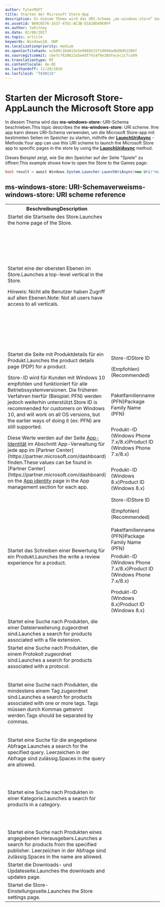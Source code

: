 ```yaml
---
author: TylerMSFT
title: Starten der Microsoft Store-App
description: In diesem Thema wird das URI-Schema „ms-windows-store“ beschrieben. Ihre app kann dieses URI-Schema verwenden, um die Microsoft Store-app mit bestimmten Seiten im Speicher zu starten.
ms.assetid: 9A9C6576-1637-47D1-AC3B-D1A20D49E0FF
ms.author: twhitney
ms.date: 02/08/2017
ms.topic: article
keywords: Windows10, UWP
ms.localizationpriority: medium
ms.openlocfilehash: ecb99c16d413e5e9869215f2d048ad6d9d52206f
ms.sourcegitcommit: cbe7cf620622a5e4df7414f9e38dfecec1cfca99
ms.translationtype: MT
ms.contentlocale: de-DE
ms.lasthandoff: 11/20/2018
ms.locfileid: "7430115"
---
```

# <a name="launch-the-microsoft-store-app"></a><span data-ttu-id="4b51d-105">Starten der Microsoft Store-App</span><span class="sxs-lookup"><span data-stu-id="4b51d-105">Launch the Microsoft Store app</span></span>



<span data-ttu-id="4b51d-106">In diesem Thema wird das **ms-windows-store:**-URI-Schema beschrieben.</span><span class="sxs-lookup"><span data-stu-id="4b51d-106">This topic describes the **ms-windows-store:** URI scheme.</span></span> <span data-ttu-id="4b51d-107">Ihre app kann dieses URI-Schema verwenden, um die Microsoft Store-app mit bestimmten Seiten im Speicher zu starten, mithilfe der [**LaunchUriAsync**](https://msdn.microsoft.com/library/windows/apps/hh701476) -Methode.</span><span class="sxs-lookup"><span data-stu-id="4b51d-107">Your app can use this URI scheme to launch the Microsoft Store app to specific pages in the store by using the [**LaunchUriAsync**](https://msdn.microsoft.com/library/windows/apps/hh701476) method.</span></span>

<span data-ttu-id="4b51d-108">Dieses Beispiel zeigt, wie Sie den Speicher auf der Seite "Spiele" zu öffnen:</span><span class="sxs-lookup"><span data-stu-id="4b51d-108">This example shows how to open the Store to the Games page:</span></span>

```cs
bool result = await Windows.System.Launcher.LaunchUriAsync(new Uri("ms-windows-store://navigatetopage/?Id=Games"));
```

## <a name="ms-windows-store-uri-scheme-reference"></a><span data-ttu-id="4b51d-109">ms-windows-store: URI-Schemaverweis</span><span class="sxs-lookup"><span data-stu-id="4b51d-109">ms-windows-store: URI scheme reference</span></span>

<table>
<tr><th><span data-ttu-id="4b51d-110">Beschreibung</span><span class="sxs-lookup"><span data-stu-id="4b51d-110">Description</span></span></th><th></th><th><span data-ttu-id="4b51d-111">URI-Schema</span><span class="sxs-lookup"><span data-stu-id="4b51d-111">URI scheme</span></span></th></tr>
<tr><td><span data-ttu-id="4b51d-112">Startet die Startseite des Store.</span><span class="sxs-lookup"><span data-stu-id="4b51d-112">Launches the home page of the Store.</span></span></td><td /><td><span data-ttu-id="4b51d-113">ms-windows-store://home</span><span class="sxs-lookup"><span data-stu-id="4b51d-113">ms-windows-store://home</span></span></td></tr>
<tr><td><span data-ttu-id="4b51d-114">Startet eine der obersten Ebenen im Store.</span><span class="sxs-lookup"><span data-stu-id="4b51d-114">Launches a top-level vertical in the Store.</span></span><p><span data-ttu-id="4b51d-115">Hinweis: Nicht alle Benutzer haben Zugriff auf allen Ebenen.</span><span class="sxs-lookup"><span data-stu-id="4b51d-115">Note: Not all users have access to all verticals.</span></span></p>
</td><td /><td>
<p><span data-ttu-id="4b51d-116">ms-windows-store://navigatetopage/?Id=Apps</span><span class="sxs-lookup"><span data-stu-id="4b51d-116">ms-windows-store://navigatetopage/?Id=Apps</span></span> </p>
<p><span data-ttu-id="4b51d-117">ms-windows-store://navigatetopage/?Id=Games</span><span class="sxs-lookup"><span data-stu-id="4b51d-117">ms-windows-store://navigatetopage/?Id=Games</span></span></p>
<p><span data-ttu-id="4b51d-118">ms-windows-store://navigatetopage/?Id=Music</span><span class="sxs-lookup"><span data-stu-id="4b51d-118">ms-windows-store://navigatetopage/?Id=Music</span></span></p>
<p><span data-ttu-id="4b51d-119">ms-windows-store://navigatetopage/?Id=Video</span><span class="sxs-lookup"><span data-stu-id="4b51d-119">ms-windows-store://navigatetopage/?Id=Video</span></span></p>
<p><span data-ttu-id="4b51d-120">ms-windows-store://navigatetopage/?Id=LOB</span><span class="sxs-lookup"><span data-stu-id="4b51d-120">ms-windows-store://navigatetopage/?Id=LOB</span></span></p>
</td>
</tr>
<tr>
<td rowspan="4"><span data-ttu-id="4b51d-121">Startet die Seite mit Produktdetails für ein Produkt.</span><span class="sxs-lookup"><span data-stu-id="4b51d-121">Launches the product details page (PDP) for a product.</span></span> <p><span data-ttu-id="4b51d-122">Store-ID wird für Kunden mit Windows 10 empfohlen und funktioniert für alle Betriebssystemversionen. Die früheren Verfahren hierfür (Beispiel: PFN) werden jedoch weiterhin unterstützt.</span><span class="sxs-lookup"><span data-stu-id="4b51d-122">Store ID is recommended for customers on Windows 10, and will work on all OS versions, but the earlier ways of doing it (ex: PFN) are still supported.</span></span></p>
<p><span data-ttu-id="4b51d-123">Diese Werte werden auf der Seite <a href="https://msdn.microsoft.com/library/windows/apps/mt148561.aspx">App-Identität</a> im Abschnitt App-Verwaltung für jede app im [Partner Center](https://partner.microsoft.com/dashboard) finden.</span><span class="sxs-lookup"><span data-stu-id="4b51d-123">These values can be found in [Partner Center](https://partner.microsoft.com/dashboard) on the <a href="https://msdn.microsoft.com/library/windows/apps/mt148561.aspx">App identity</a> page in the App management section for each app.</span></span></p>
</td>
<td>
<span data-ttu-id="4b51d-124">Store-ID</span><span class="sxs-lookup"><span data-stu-id="4b51d-124">Store ID</span></span> <p><span data-ttu-id="4b51d-125">(Empfohlen)</span><span class="sxs-lookup"><span data-stu-id="4b51d-125">(Recommended)</span></span></p>
</td>
<td>
<p><span data-ttu-id="4b51d-126">ms-windows-store://pdp/?ProductId=9WZDNCRFHVJL</span><span class="sxs-lookup"><span data-stu-id="4b51d-126">ms-windows-store://pdp/?ProductId=9WZDNCRFHVJL</span></span></p>
</td>
</tr>
<tr>
<td><span data-ttu-id="4b51d-127">Paketfamilienname (PFN)</span><span class="sxs-lookup"><span data-stu-id="4b51d-127">Package Family Name (PFN)</span></span></td>
<td><span data-ttu-id="4b51d-128">ms-windows-store://pdp/?PFN= Microsoft.Office.OneNote_8wekyb3d8bbwe</span><span class="sxs-lookup"><span data-stu-id="4b51d-128">ms-windows-store://pdp/?PFN= Microsoft.Office.OneNote_8wekyb3d8bbwe</span></span>
</td>
</tr>
<tr>
<td><span data-ttu-id="4b51d-129">Produkt-ID (Windows Phone 7.x/8.x)</span><span class="sxs-lookup"><span data-stu-id="4b51d-129">Product ID (Windows Phone 7.x/8.x)</span></span></td>
<td><span data-ttu-id="4b51d-130">ms-windows-store://pdp/?PhoneAppId=ca05b3ab-f157-450c-8c49-a1f127f5e71d</span><span class="sxs-lookup"><span data-stu-id="4b51d-130">ms-windows-store://pdp/?PhoneAppId=ca05b3ab-f157-450c-8c49-a1f127f5e71d</span></span> </td>
</tr>
<tr>
<td><span data-ttu-id="4b51d-131">Produkt-ID (Windows 8.x)</span><span class="sxs-lookup"><span data-stu-id="4b51d-131">Product ID (Windows 8.x)</span></span></td>
<td><span data-ttu-id="4b51d-132">ms-windows-store://pdp/?AppId=f022389f-f3a6-417e-ad23-704fbdf57117</span><span class="sxs-lookup"><span data-stu-id="4b51d-132">ms-windows-store://pdp/?AppId=f022389f-f3a6-417e-ad23-704fbdf57117</span></span>
</td>
</tr>
<tr>
<td rowspan="4"><span data-ttu-id="4b51d-133">Startet das Schreiben einer Bewertung für ein Produkt.</span><span class="sxs-lookup"><span data-stu-id="4b51d-133">Launches the write a review experience for a product.</span></span></td>
<td><span data-ttu-id="4b51d-134">Store-ID</span><span class="sxs-lookup"><span data-stu-id="4b51d-134">Store ID</span></span> <p><span data-ttu-id="4b51d-135">(Empfohlen)</span><span class="sxs-lookup"><span data-stu-id="4b51d-135">(Recommended)</span></span></p></td>
<td><span data-ttu-id="4b51d-136">ms-windows-store://review/?ProductId=9WZDNCRFHVJL</span><span class="sxs-lookup"><span data-stu-id="4b51d-136">ms-windows-store://review/?ProductId=9WZDNCRFHVJL</span></span> </td>
</tr>
<tr>
<td><span data-ttu-id="4b51d-137">Paketfamilienname (PFN)</span><span class="sxs-lookup"><span data-stu-id="4b51d-137">Package Family Name (PFN)</span></span></td>
<td><span data-ttu-id="4b51d-138">ms-windows-store://review/?PFN= Microsoft.Office.OneNote_8wekyb3d8bbwe</span><span class="sxs-lookup"><span data-stu-id="4b51d-138">ms-windows-store://review/?PFN= Microsoft.Office.OneNote_8wekyb3d8bbwe</span></span>
</td>
</tr>
<tr>
<td><span data-ttu-id="4b51d-139">Produkt-ID (Windows Phone 7.x/8.x)</span><span class="sxs-lookup"><span data-stu-id="4b51d-139">Product ID (Windows Phone 7.x/8.x)</span></span></td>
<td><span data-ttu-id="4b51d-140">ms-windows-store://reviewapp/?AppId=ca05b3ab-f157-450c-8c49-a1f127f5e71d</span><span class="sxs-lookup"><span data-stu-id="4b51d-140">ms-windows-store://reviewapp/?AppId=ca05b3ab-f157-450c-8c49-a1f127f5e71d</span></span> </td>
</tr>
<tr>
<td><span data-ttu-id="4b51d-141">Produkt-ID (Windows 8.x)</span><span class="sxs-lookup"><span data-stu-id="4b51d-141">Product ID (Windows 8.x)</span></span></td>
<td><span data-ttu-id="4b51d-142">ms-windows-store://review/?AppId=f022389f-f3a6-417e-ad23-704fbdf57117</span><span class="sxs-lookup"><span data-stu-id="4b51d-142">ms-windows-store://review/?AppId=f022389f-f3a6-417e-ad23-704fbdf57117</span></span> </td>
</tr>
<tr>
<td><span data-ttu-id="4b51d-143">Startet eine Suche nach Produkten, die einer Dateierweiterung zugeordnet sind.</span><span class="sxs-lookup"><span data-stu-id="4b51d-143">Launches a search for products associated with a file extension.</span></span> </td>
<td />
<td><span data-ttu-id="4b51d-144">ms-windows-store://assoc/?FileExt=pdf</span><span class="sxs-lookup"><span data-stu-id="4b51d-144">ms-windows-store://assoc/?FileExt=pdf</span></span>
</td>
</tr>
<tr>
<td><span data-ttu-id="4b51d-145">Startet eine Suche nach Produkten, die einem Protokoll zugeordnet sind.</span><span class="sxs-lookup"><span data-stu-id="4b51d-145">Launches a search for products associated with a protocol.</span></span></td>
<td />
<td><span data-ttu-id="4b51d-146">ms-windows-store://assoc/?Protocol=ms-word</span><span class="sxs-lookup"><span data-stu-id="4b51d-146">ms-windows-store://assoc/?Protocol=ms-word</span></span> </td>
</tr>
<tr>
<td><span data-ttu-id="4b51d-147">Startet eine Suche nach Produkten, die mindestens einem Tag zugeordnet sind.</span><span class="sxs-lookup"><span data-stu-id="4b51d-147">Launches a search for products associated with one or more tags.</span></span> <span data-ttu-id="4b51d-148">Tags müssen durch Kommas getrennt werden.</span><span class="sxs-lookup"><span data-stu-id="4b51d-148">Tags should be separated by commas.</span></span>
</td>
<td />
<td>
<p><span data-ttu-id="4b51d-149">ms-windows-store://assoc/?Tags=Photos_Rich_Media_Edit</span><span class="sxs-lookup"><span data-stu-id="4b51d-149">ms-windows-store://assoc/?Tags=Photos_Rich_Media_Edit</span></span> </p>
<p><span data-ttu-id="4b51d-150">ms-windows-store://assoc/?Tags=Photos_Rich_Media_Edit, Camera_Capture_App</span><span class="sxs-lookup"><span data-stu-id="4b51d-150">ms-windows-store://assoc/?Tags=Photos_Rich_Media_Edit, Camera_Capture_App</span></span></p>
</td>
</tr>
<tr>
<td>
<span data-ttu-id="4b51d-151">Startet eine Suche für die angegebene Abfrage.</span><span class="sxs-lookup"><span data-stu-id="4b51d-151">Launches a search for the specified query.</span></span> <span data-ttu-id="4b51d-152">Leerzeichen in der Abfrage sind zulässig.</span><span class="sxs-lookup"><span data-stu-id="4b51d-152">Spaces in the query are allowed.</span></span>
</td>
<td />
<td><span data-ttu-id="4b51d-153">ms-windows-store://search/?query=OneNote</span><span class="sxs-lookup"><span data-stu-id="4b51d-153">ms-windows-store://search/?query=OneNote</span></span> </td>
</tr>
<tr>
<td><span data-ttu-id="4b51d-154">Startet eine Suche nach Produkten in einer Kategorie.</span><span class="sxs-lookup"><span data-stu-id="4b51d-154">Launches a search for products in a category.</span></span></td>
<td />
<td>
<p><span data-ttu-id="4b51d-155">ms-windows-store://browse/?type=Apps&amp;cat=Productivity</span><span class="sxs-lookup"><span data-stu-id="4b51d-155">ms-windows-store://browse/?type=Apps&amp;cat=Productivity</span></span></p>
<p><span data-ttu-id="4b51d-156">ms-windows-store://browse/?type=Apps&amp;cat=Health+%26+fitness</span><span class="sxs-lookup"><span data-stu-id="4b51d-156">ms-windows-store://browse/?type=Apps&amp;cat=Health+%26+fitness</span></span> </p>
</td>
</tr>
<tr>
<td><span data-ttu-id="4b51d-157">Startet eine Suche nach Produkten eines angegebenen Herausgebers.</span><span class="sxs-lookup"><span data-stu-id="4b51d-157">Launches a search for products from the specified publisher.</span></span> <span data-ttu-id="4b51d-158">Leerzeichen in der Abfrage sind zulässig.</span><span class="sxs-lookup"><span data-stu-id="4b51d-158">Spaces in the name are allowed.</span></span>
</td>
<td />
<td><span data-ttu-id="4b51d-159">ms-windows-store://publisher/?name=Microsoft Corporation</span><span class="sxs-lookup"><span data-stu-id="4b51d-159">ms-windows-store://publisher/?name=Microsoft Corporation</span></span>
</td>
</tr>
<tr><td><span data-ttu-id="4b51d-160">Startet die Downloads- und Updateseite.</span><span class="sxs-lookup"><span data-stu-id="4b51d-160">Launches the downloads and updates page.</span></span></td>
<td />
<td><span data-ttu-id="4b51d-161">ms-windows-store://downloadsandupdates</span><span class="sxs-lookup"><span data-stu-id="4b51d-161">ms-windows-store://downloadsandupdates</span></span> </td>
</tr>
<tr>
<td><span data-ttu-id="4b51d-162">Startet die Store-Einstellungsseite.</span><span class="sxs-lookup"><span data-stu-id="4b51d-162">Launches the Store settings page.</span></span></td>
<td />
<td><span data-ttu-id="4b51d-163">ms-windows-store://settings</span><span class="sxs-lookup"><span data-stu-id="4b51d-163">ms-windows-store://settings</span></span> </td>
</tr>
</table>

 

 
